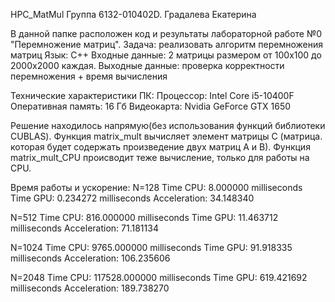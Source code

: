 HPC_MatMul
Группа 6132-010402D. Градалева Екатерина

В данной папке расположен код и результаты лабораторной работе №0 "Перемножение матриц".
Задача: реализовать алгоритм перемножения матриц
Язык: C++
Входные данные: 2 матрицы размером от 100х100 до 2000х2000 каждая.
Выходные данные: проверка корректности перемножения + время вычисления

Технические характеристики ПК:
Процессор: Intel Core i5-10400F
Оперативная память: 16 Гб
Видеокарта: Nvidia GeForce GTX 1650

Решение находилось напрямую(без использования функций библиотеки CUBLAS). Функция matrix_mult вычисляет элемент матрицы C (матрица. которая будет содержать произведение двух матриц А и B).
Функция matrix_mult_CPU происводит теже вычисление, только для работы на CPU.

Время работы и ускорение:
N=128
Time CPU: 8.000000 milliseconds
Time GPU: 0.234272 milliseconds
Acceleration: 34.148340

N=512
Time CPU: 816.000000 milliseconds
Time GPU: 11.463712 milliseconds
Acceleration: 71.181134

N=1024
Time CPU: 9765.000000 milliseconds
Time GPU: 91.918335 milliseconds
Acceleration: 106.235606

N=2048
Time CPU: 117528.000000 milliseconds
Time GPU: 619.421692 milliseconds
Acceleration: 189.738270
